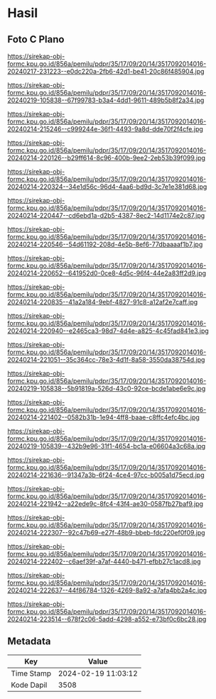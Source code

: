 # Hasil

## Foto C Plano

https://sirekap-obj-formc.kpu.go.id/856a/pemilu/pdpr/35/17/09/20/14/3517092014016-20240217-231223--e0dc220a-2fb6-42d1-be41-20c86f485904.jpg

https://sirekap-obj-formc.kpu.go.id/856a/pemilu/pdpr/35/17/09/20/14/3517092014016-20240219-105838--67f99783-b3a4-4dd1-9611-489b5b8f2a34.jpg

https://sirekap-obj-formc.kpu.go.id/856a/pemilu/pdpr/35/17/09/20/14/3517092014016-20240214-215246--c999244e-36f1-4493-9a8d-dde70f2f4cfe.jpg

https://sirekap-obj-formc.kpu.go.id/856a/pemilu/pdpr/35/17/09/20/14/3517092014016-20240214-220126--b29ff614-8c96-400b-9ee2-2eb53b39f099.jpg

https://sirekap-obj-formc.kpu.go.id/856a/pemilu/pdpr/35/17/09/20/14/3517092014016-20240214-220324--34e1d56c-96d4-4aa6-bd9d-3c7e1e381d68.jpg

https://sirekap-obj-formc.kpu.go.id/856a/pemilu/pdpr/35/17/09/20/14/3517092014016-20240214-220447--cd6ebd1a-d2b5-4387-8ec2-14d1174e2c87.jpg

https://sirekap-obj-formc.kpu.go.id/856a/pemilu/pdpr/35/17/09/20/14/3517092014016-20240214-220546--54d61192-208d-4e5b-8ef6-77dbaaaaf1b7.jpg

https://sirekap-obj-formc.kpu.go.id/856a/pemilu/pdpr/35/17/09/20/14/3517092014016-20240214-220652--641952d0-0ce8-4d5c-96f4-44e2a83ff2d9.jpg

https://sirekap-obj-formc.kpu.go.id/856a/pemilu/pdpr/35/17/09/20/14/3517092014016-20240214-220835--41a2a184-9ebf-4827-91c8-a12af2e7caff.jpg

https://sirekap-obj-formc.kpu.go.id/856a/pemilu/pdpr/35/17/09/20/14/3517092014016-20240214-220940--e2465ca3-98d7-4d4e-a825-4c45fad841e3.jpg

https://sirekap-obj-formc.kpu.go.id/856a/pemilu/pdpr/35/17/09/20/14/3517092014016-20240214-221051--35c364cc-78e3-4d1f-8a58-3550da38754d.jpg

https://sirekap-obj-formc.kpu.go.id/856a/pemilu/pdpr/35/17/09/20/14/3517092014016-20240219-105838--5b91819a-526d-43c0-92ce-bcde1abe6e9c.jpg

https://sirekap-obj-formc.kpu.go.id/856a/pemilu/pdpr/35/17/09/20/14/3517092014016-20240214-221402--0582b31b-1e94-4ff8-baae-c8ffc4efc4bc.jpg

https://sirekap-obj-formc.kpu.go.id/856a/pemilu/pdpr/35/17/09/20/14/3517092014016-20240219-105839--432b9e96-31f1-4654-bc1a-e06604a3c68a.jpg

https://sirekap-obj-formc.kpu.go.id/856a/pemilu/pdpr/35/17/09/20/14/3517092014016-20240214-221636--91347a3b-6f24-4ce4-97cc-b005a1d75ecd.jpg

https://sirekap-obj-formc.kpu.go.id/856a/pemilu/pdpr/35/17/09/20/14/3517092014016-20240214-221942--a22ede9c-8fc4-43f4-ae30-0587fb27baf9.jpg

https://sirekap-obj-formc.kpu.go.id/856a/pemilu/pdpr/35/17/09/20/14/3517092014016-20240214-222307--92c47b69-e27f-48b9-bbeb-fdc220ef0f09.jpg

https://sirekap-obj-formc.kpu.go.id/856a/pemilu/pdpr/35/17/09/20/14/3517092014016-20240214-222402--c6aef39f-a7af-4440-b471-efbb27c1acd8.jpg

https://sirekap-obj-formc.kpu.go.id/856a/pemilu/pdpr/35/17/09/20/14/3517092014016-20240214-222637--44f86784-1326-4269-8a92-a7afa4bb2a4c.jpg

https://sirekap-obj-formc.kpu.go.id/856a/pemilu/pdpr/35/17/09/20/14/3517092014016-20240214-223514--678f2c06-5add-4298-a552-e73bf0c6bc28.jpg


## Metadata

| Key        | Value               |
| ---------- | ------------------- |
| Time Stamp | 2024-02-19 11:03:12 |
| Kode Dapil | 3508                |



